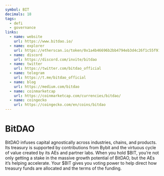 ```yaml
---
symbol: BIT
decimals: 18
tags:
  - defi
  - governance
links:
  - name: website
    url: https://www.bitdao.io/
  - name: explorer
    url: https://etherscan.io/token/0x1a4b46696b2bb4794eb3d4c26f1c55f9170fa4c5
  - name: discord
    url: https://discord.com/invite/bitdao
  - name: twitter
    url: https://twitter.com/bitdao_official
  - name: telegram
    url: https://t.me/bitdao_official
  - name: blog
    url: https://medium.com/bitdao
  - name: coinmarketcap
    url: https://coinmarketcap.com/currencies/bitdao/
  - name: coingecko
    url: https://coingecko.com/en/coins/bitdao
---
```


# BitDAO

BitDAO infuses capital agnostically across industries, chains, and products. Its treasury is supported by contributions from Bybit and the virtuous cycle of value created by its AEs and partner labs. When you hold $BIT, you’re not only getting a stake in the massive growth potential of BitDAO, but the AEs it’s helping accelerate. Your $BIT gives you voting power to help direct how treasury funds are allocated and the terms of the funding.
